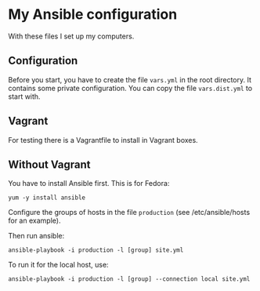 # My Ansible configuration #

With these files I set up my computers.

## Configuration

Before you start, you have to create the file `vars.yml` in the root directory. It contains some private configuration.
You can copy the file `vars.dist.yml` to start with.

## Vagrant

For testing there is a Vagrantfile to install in Vagrant boxes.

## Without Vagrant

You have to install Ansible first. This is for Fedora:

    yum -y install ansible

Configure the groups of hosts in the file `production` (see /etc/ansible/hosts for an example).

Then run ansible:

    ansible-playbook -i production -l [group] site.yml

To run it for the local host, use:

    ansible-playbook -i production -l [group] --connection local site.yml
